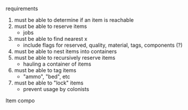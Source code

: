 requirements

1. must be able to determine if an item is reachable
2. must be able to reserve items
    - jobs
3. must be able to find nearest x
    - include flags for reserved, quality, material, tags, components (?)
4. must be able to nest items into containers
5. must be able to recursively reserve items
    - hauling a container of items
6. must be able to tag items
    - "ammo", "bed", etc
7. must be able to "lock" items
    - prevent usage by colonists


Item compo